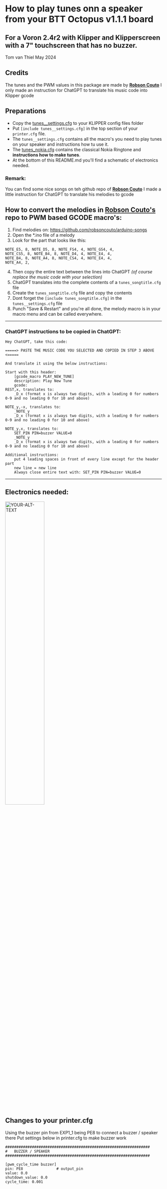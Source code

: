 # How to play tunes onn a speaker from your BTT Octopus v1.1.1 board

## For a Voron 2.4r2 with Klipper and Klipperscreen with a 7" touchscreen that has no buzzer.

Tom van Thiel
May 2024

## Credits
The tunes and the PWM values in this package are made by [**Robson Couto**](https://github.com/robsoncouto)
I only made an instruction for ChatGPT to translate his music code into Klipper gcode

## Preparations
- Copy the [tunes__settings.cfg](https://github.com/tompany/Voron_PWM_Beeper/blob/main/Tunes%20Base%20Files/tunes__settings.cfg) to your KLIPPER config files folder 
- Put `[include tunes__settings.cfg]` in the top section of your `printer.cfg` file. 
- The `tunes__settings.cfg` contains all the macro's you need to play tunes on your speaker and instructions how tu use it. 
- The [tunes_nokia.cfg](https://github.com/tompany/Voron_PWM_Beeper/blob/main/Tunes%20Base%20Files/tunes_nokia_ringtone.cfg) contains the classical Nokia Ringtone and **instructions how to make tunes**.
- At the bottom of this README.md you'll find a schematic of electronics needed.

### Remark:
You can find some nice songs on teh github repo of [**Robson Couto**](https://github.com/robsoncouto)
I made a little instruction for ChatGPT to translate his melodies to gcode

## How to convert the melodies in [**Robson Couto's**](https://github.com/robsoncouto) repo to PWM based GCODE macro's:
1) Find melodies on: https://github.com/robsoncouto/arduino-songs
2) Open the *.ino file of a melody
3) Look for the part that looks like this:
 
```
NOTE_E5, 8, NOTE_D5, 8, NOTE_FS4, 4, NOTE_GS4, 4, 
NOTE_CS5, 8, NOTE_B4, 8, NOTE_D4, 4, NOTE_E4, 4,
NOTE_B4, 8, NOTE_A4, 8, NOTE_CS4, 4, NOTE_E4, 4,
NOTE_A4, 2,
```
                                                        
4) Then copy the entire text between the lines into ChatGPT *(of course replace the music code with your selection)*
5) ChatGPT translates into the complete contents of a `tunes_songtitle.cfg` file
6) Create the `tunes_songtitle.cfg` file and copy the contents
7) Dont forget the `[include tunes_songtitle.cfg]` in the `tunes__settings.cfg` file
8) Punch "Save & Restart" and you're all done, the melody macro is in your macro menu and can be called everywhere.

***
### ChatGPT instructions to be copied in ChatGPT:
```
Hey ChatGPT, take this code:

=====> PASTE THE MUSIC CODE YOU SELECTED AND COPIED IN STEP 3 ABOVE <=====

And translate it using the below instructions:

Start with this header:
	[gcode_macro PLAY_NEW_TUNE]
	description: Play New Tune
	gcode:
REST,x, translates to:
	_D_x (format x is always two digits, with a leading 0 for numbers 0-9 and no leading 0 for 10 and above)

NOTE_y,-x, translates to:
	_NOTE_y
	_D_x (format x is always two digits, with a leading 0 for numbers 0-9 and no leading 0 for 10 and above)

NOTE_y,x, translates to:
	SET_PIN PIN=buzzer VALUE=0
	_NOTE_y
	_D_x (format x is always two digits, with a leading 0 for numbers 0-9 and no leading 0 for 10 and above)

Additional instructions:	
	put 4 leading spaces in front of every line except for the header part
	new line = new line
	Always close entire text with: SET_PIN PIN=buzzer VALUE=0
```
***

## Electronics needed:

<picture>
 <source media="(prefers-color-scheme: dark)" srcset="https://github.com/tompany/Voron_PWM_Beeper/blob/main/Electronics/Beeper%20Electronics.png" width="50%" height="50%">
 <source media="(prefers-color-scheme: light)" srcset="https://github.com/tompany/Voron_PWM_Beeper/blob/main/Electronics/Beeper%20Electronics.png" width="50%" height="50%">
 <img alt="YOUR-ALT-TEXT" src="YOUR-DEFAULT-IMAGE">
</picture>

## Changes to your printer.cfg

Using the buzzer pin from EXP1_1 being PE8 to connect a buzzer / speaker there
Put settings below in printer.cfg to make buzzer work

```
#################################################################
#   BUZZER / SPEAKER
#################################################################
    
[pwm_cycle_time buzzer]
pin: PE8               # output_pin
value: 0.0
shutdown_value: 0.0
cycle_time: 0.001
```

